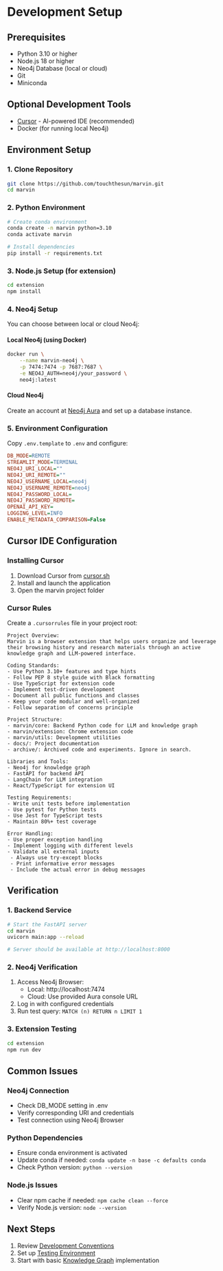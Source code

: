# Development Setup

## Prerequisites
- Python 3.10 or higher
- Node.js 18 or higher
- Neo4j Database (local or cloud)
- Git
- Miniconda

## Optional Development Tools
- [Cursor](https://cursor.sh/) - AI-powered IDE (recommended)
- Docker (for running local Neo4j)

## Environment Setup

### 1. Clone Repository
```bash
git clone https://github.com/touchthesun/marvin.git
cd marvin
```

### 2. Python Environment
```bash
# Create conda environment
conda create -n marvin python=3.10
conda activate marvin

# Install dependencies
pip install -r requirements.txt
```

### 3. Node.js Setup (for extension)
```bash
cd extension
npm install
```

### 4. Neo4j Setup
You can choose between local or cloud Neo4j:

#### Local Neo4j (using Docker)
```bash
docker run \
    --name marvin-neo4j \
    -p 7474:7474 -p 7687:7687 \
    -e NEO4J_AUTH=neo4j/your_password \
    neo4j:latest
```

#### Cloud Neo4j
Create an account at [Neo4j Aura](https://neo4j.com/cloud/platform/aura-graph-database/) and set up a database instance.

### 5. Environment Configuration
Copy `.env.template` to `.env` and configure:
```ini
DB_MODE=REMOTE
STREAMLIT_MODE=TERMINAL
NEO4J_URI_LOCAL=""
NEO4J_URI_REMOTE=""
NEO4J_USERNAME_LOCAL=neo4j
NEO4J_USERNAME_REMOTE=neo4j
NEO4J_PASSWORD_LOCAL=
NEO4J_PASSWORD_REMOTE=
OPENAI_API_KEY=
LOGGING_LEVEL=INFO
ENABLE_METADATA_COMPARISON=False
```

## Cursor IDE Configuration

### Installing Cursor
1. Download Cursor from [cursor.sh](https://cursor.sh/)
2. Install and launch the application
3. Open the marvin project folder

### Cursor Rules
Create a `.cursorrules` file in your project root:

```
Project Overview:
Marvin is a browser extension that helps users organize and leverage their browsing history and research materials through an active knowledge graph and LLM-powered interface.

Coding Standards:
- Use Python 3.10+ features and type hints
- Follow PEP 8 style guide with Black formatting
- Use TypeScript for extension code
- Implement test-driven development
- Document all public functions and classes
- Keep your code modular and well-organized
- Follow separation of concerns principle

Project Structure:
- marvin/core: Backend Python code for LLM and knowledge graph
- marvin/extension: Chrome extension code
- marvin/utils: Development utilities
- docs/: Project documentation
- archive/: Archived code and experiments. Ignore in search.

Libraries and Tools:
- Neo4j for knowledge graph
- FastAPI for backend API
- LangChain for LLM integration
- React/TypeScript for extension UI

Testing Requirements:
- Write unit tests before implementation
- Use pytest for Python tests
- Use Jest for TypeScript tests
- Maintain 80%+ test coverage

Error Handling:
- Use proper exception handling
- Implement logging with different levels
- Validate all external inputs
 - Always use try-except blocks
 - Print informative error messages
 - Include the actual error in debug messages
```

## Verification

### 1. Backend Service
```bash
# Start the FastAPI server
cd marvin
uvicorn main:app --reload

# Server should be available at http://localhost:8000
```

### 2. Neo4j Verification
1. Access Neo4j Browser:
   - Local: http://localhost:7474
   - Cloud: Use provided Aura console URL
2. Log in with configured credentials
3. Run test query: `MATCH (n) RETURN n LIMIT 1`

### 3. Extension Testing
```bash
cd extension
npm run dev
```

## Common Issues

### Neo4j Connection
- Check DB_MODE setting in .env
- Verify corresponding URI and credentials
- Test connection using Neo4j Browser

### Python Dependencies
- Ensure conda environment is activated
- Update conda if needed: `conda update -n base -c defaults conda`
- Check Python version: `python --version`

### Node.js Issues
- Clear npm cache if needed: `npm cache clean --force`
- Verify Node.js version: `node --version`

## Next Steps
1. Review [Development Conventions](./conventions.md)
2. Set up [Testing Environment](./testing.md)
3. Start with basic [Knowledge Graph](../architecture/components/knowledge-graph.md) implementation